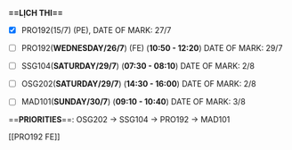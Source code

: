 **==LỊCH THI==**

- [x] PRO192(15/7) (PE), DATE OF MARK: 27/7
- [ ] PRO192(**WEDNESDAY/26/7**) (FE) (**10:50 - 12:20**) DATE OF MARK: 29/7
- [ ] SSG104(**SATURDAY/29/7**) (**07:30 - 08:10**) DATE OF MARK: 2/8
- [ ] OSG202(**SATURDAY/29/7**) (**14:30 - 16:00**) DATE OF MARK: 2/8
- [ ] MAD101(**SUNDAY/30/7**) (**09:10 - 10:40**) DATE OF MARK: 3/8

  

==**PRIORITIES**==: OSG202 → SSG104 → PRO192 → MAD101

  

  

  

  

[[PRO192 FE]]